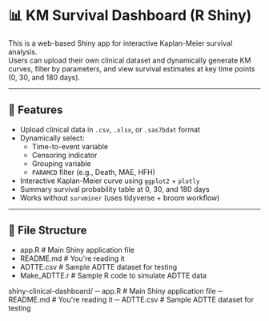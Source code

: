 # 📊 KM Survival Dashboard (R Shiny)

This is a web-based Shiny app for interactive Kaplan-Meier survival analysis.  
Users can upload their own clinical dataset and dynamically generate KM curves, filter by parameters, and view survival estimates at key time points (0, 30, and 180 days).

---

## 🚀 Features

- Upload clinical data in `.csv`, `.xlsx`, or `.sas7bdat` format
- Dynamically select:
  - Time-to-event variable
  - Censoring indicator
  - Grouping variable
  - `PARAMCD` filter (e.g., Death, MAE, HFH)
- Interactive Kaplan-Meier curve using `ggplot2` + `plotly`
- Summary survival probability table at 0, 30, and 180 days
- Works without `survminer` (uses tidyverse + broom workflow)

---

## 📂 File Structure

- app.R # Main Shiny application file
- README.md # You're reading it
- ADTTE.csv # Sample ADTTE dataset for testing
- Make_ADTTE.r # Sample R code to simulate ADTTE data





shiny-clinical-dashboard/
 ─ app.R # Main Shiny application file
 ─ README.md # You're reading it
 ─ ADTTE.csv # Sample ADTTE dataset for testing



